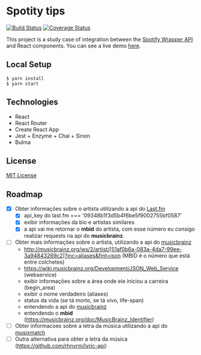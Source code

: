 # Spotity tips

[![Build Status](https://travis-ci.org/thulioph/spotify-tips.svg?branch=tests)](https://travis-ci.org/thulioph/spotify-tips) [![Coverage Status](https://coveralls.io/repos/github/thulioph/spotify-tips/badge.svg?branch=master)](https://coveralls.io/github/thulioph/spotify-tips?branch=master)


This project is a study case of integration between the [Spotify Wrapper API](https://github.com/thulioph/spotify-wrapper) and React components. You can see a live demo [here](https://spotify-tips.herokuapp.com).

## Local Setup

```shell
$ yarn install 
$ yarn start
```

## Technologies

- React
- React Router
- Create React App
- Jest + Enzyme + Chai + Sinon
- Bulma

## License

[MIT License](http://thulioph.mit-license.org/)

## Roadmap

- [x] Obter informações sobre o artista utilizando a api do [Last.fm](https://github.com/feross/last-fm#lastfmartistinfoopts-err-data--)
    - [x] api_key do last.fm === '09348b1f3d5b4f6be5f9002755bf0587'
    - [x] exibir informações da bio e artistas similares
    - [x] a api vai me retornar o **mbid** do artista, com esse número eu consigo realizar requests na api do **musicbrainz**.
- [ ] Obter mais informações sobre o artista, utilizando a api do [musicbrainz](https://wiki.musicbrainz.org/Development)
    - http://musicbrainz.org/ws/2/artist/[51af0b6a-083a-4da7-99ee-3a94843269c2]?inc=aliases&fmt=json (MBID é o número que está entre colchetes)
    - https://wiki.musicbrainz.org/Development/JSON_Web_Service (webservice)
    - exibir informações sobre a área onde ele iniciou a carreira (begin_area)
    - exibir o nome verdadeiro (aliases)
    - status da vida (se tá morto, se tá vivo, life-span)
    - entendendo a api do [musicbrainz](https://musicbrainz.org/doc/Style/)
    - entendendo o **mbid** (https://musicbrainz.org/doc/MusicBrainz_Identifier)
- [ ] Obter informacoes sobre a letra da música utilizando a api do [musixmatch](https://developer.musixmatch.com/documentation/api-reference/track-lyrics-get)
- [ ] Outra alternativa para obter a letra da música (https://github.com/rhnvrm/lyric-api)